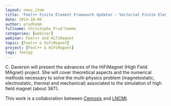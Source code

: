 ```yaml
---
layout: news_item
title: 'Feel++ Finite Element Framework Updates : Vectorial Finite Element \(H_{\mathrm{div}}\) - \(H_{\mathrm{curl}}\)'
date: 2014-10-06
author: prudhomm
fullname: Christophe Prud'homme
categories: [webinar]
webinar: Feel++ and HifiMagnet
topic: [Feel++ & HiFiMagnet]
project: [Feel++ & HiFiMagnet]
tags: feelpp
---
```


C. Daversin will present the advances of the HiFiMagnet (High Field
MAgnet) project. She will cover theoretical aspects and the numerical
methods necessary to solve the multi-physics problem (magnetostatic,
electrostatic, thermal and mechanical) associated to the simulation of
high field magnet (about 36T).

This work is a collaboration between [Cemosis](http://www.cemosis.fr) and [LNCMI](http://www.lncmi.cnrs.fr).
